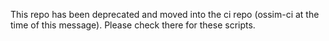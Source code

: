 This repo has been deprecated and moved into the ci repo (ossim-ci at the time of this message). Please check there for these scripts.
